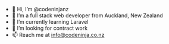 - 👋 Hi, I’m @codeninjanz
- 👀 I’m a full stack web developer from Auckland, New Zealand
- 🌱 I’m currently learning Laravel
- 💞️ I’m looking for contract work
- 📫 Reach me at info@codeninja.co.nz

<!---
codeninjanz/codeninjanz is a ✨ special ✨ repository because its `README.md` (this file) appears on your GitHub profile.
You can click the Preview link to take a look at your changes.
--->
